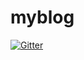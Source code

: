 # myblog

[![Gitter](https://badges.gitter.im/arnaldocorreiafilho/myblog.svg)](https://gitter.im/arnaldocorreiafilho/myblog?utm_source=badge&utm_medium=badge&utm_campaign=pr-badge&utm_content=badge)
